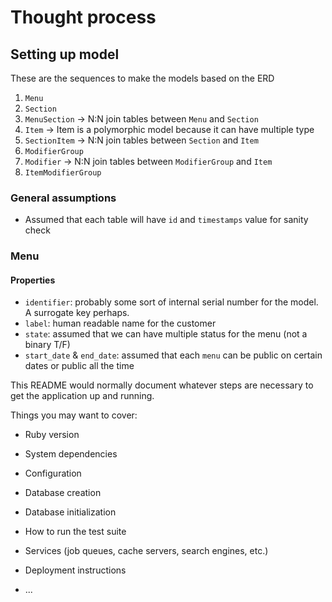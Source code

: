 # Thought process

## Setting up model

These are the sequences to make the models based on the ERD

1. `Menu`
2. `Section`
3. `MenuSection` -> N:N join tables between `Menu` and `Section`
4. `Item` -> Item is a polymorphic model because it can have multiple type
5. `SectionItem` -> N:N join tables between `Section` and `Item`
6. `ModifierGroup`
7. `Modifier` -> N:N join tables between `ModifierGroup` and `Item`
8. `ItemModifierGroup`

### General assumptions

- Assumed that each table will have `id` and `timestamps` value for sanity check

### Menu

#### Properties

- `identifier`: probably some sort of internal serial number for the model. A surrogate key perhaps.
- `label`: human readable name for the customer
- `state`: assumed that we can have multiple status for the menu (not a binary T/F)
- `start_date` & `end_date`: assumed that each `menu` can be public on certain dates or public all the time

This README would normally document whatever steps are necessary to get the
application up and running.

Things you may want to cover:

- Ruby version

- System dependencies

- Configuration

- Database creation

- Database initialization

- How to run the test suite

- Services (job queues, cache servers, search engines, etc.)

- Deployment instructions

- ...

